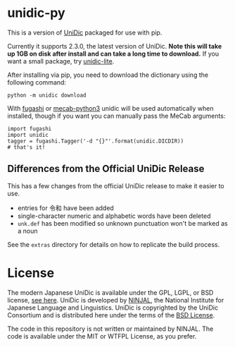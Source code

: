 # unidic-py

This is a version of [UniDic](https://unidic.ninjal.ac.jp/) packaged for use
with pip. 

Currently it supports 2.3.0, the latest version of UniDic. **Note this will
take up 1GB on disk after install and can take a long time to download.** If
you want a small package, try
[unidic-lite](https://github.com/polm/unidic-lite).

After installing via pip, you need to download the dictionary using the
following command:

    python -m unidic download

With [fugashi](https://github.com/polm/fugashi) or
[mecab-python3](https://github.com/samurait/mecab-python3) unidic will be used
automatically when installed, though if you want you can manually pass the
MeCab arguments:

    import fugashi
    import unidic
    tagger = fugashi.Tagger('-d "{}"'.format(unidic.DICDIR))
    # that's it!

## Differences from the Official UniDic Release

This has a few changes from the official UniDic release to make it easier to use.

- entries for 令和 have been added
- single-character numeric and alphabetic words have been deleted
- `unk.def` has been modified so unknown punctuation won't be marked as a noun

See the `extras` directory for details on how to replicate the build process.

# License

The modern Japanese UniDic is available under the GPL, LGPL, or BSD license,
[see here](https://unidic.ninjal.ac.jp/download#unidic_bccwj). UniDic is
developed by [NINJAL](https://www.ninjal.ac.jp/), the National Institute for
Japanese Language and Linguistics. UniDic is copyrighted by the UniDic
Consortium and is distributed here under the terms of the [BSD
License](./LICENSE.unidic).

The code in this repository is not written or maintained by NINJAL. The code is
available under the MIT or WTFPL License, as you prefer.
